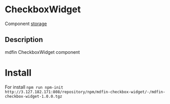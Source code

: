 # CheckboxWidget

Component [storage](http://3.127.182.171:808/#browse/welcome)

## Description

mdfin CheckboxWidget component

# Install

For install `npm run npm-init http://3.127.182.171:808/repository/npm/mdfin-checkbox-widget/-/mdfin-checkbox-widget-1.0.0.tgz`
